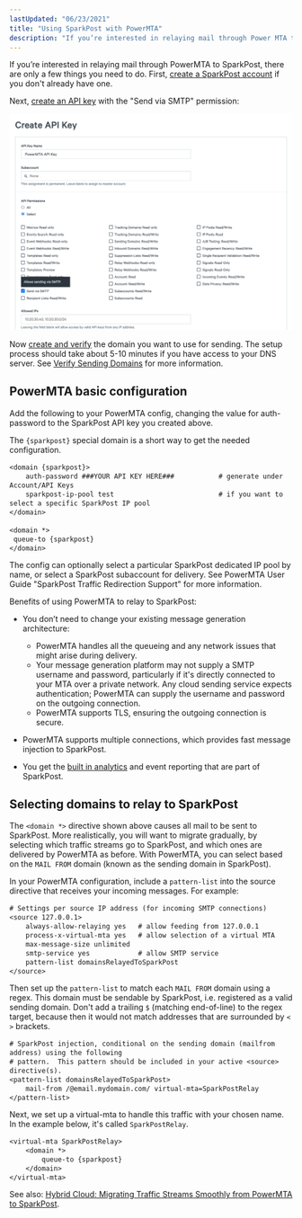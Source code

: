 ```yaml
---
lastUpdated: "06/23/2021"
title: "Using SparkPost with PowerMTA"
description: "If you’re interested in relaying mail through Power MTA to Spark Post there are only a few things you need to do First create a Spark Post account if you don't already have one Next create an API key with the Send via SMTP permission Now create and verify the..."
---
```


If you’re interested in relaying mail through PowerMTA to SparkPost, there are only a few things you need to do. First, [create a SparkPost account](https://app.sparkpost.com/join) if you don't already have one.

Next, [create an API key](https://app.sparkpost.com/account/credentials) with the "Send via SMTP" permission:

![](media/power-mta/create-api-key.png)

Now [create and verify](https://app.sparkpost.com/account/sending-domains) the domain you want to use for sending. The setup process should take about 5-10 minutes if you have access to your DNS server. See [Verify Sending Domains](https://www.sparkpost.com/docs/getting-started/getting-started-sparkpost/#step-2-verifying-domain-ownership) for more information.


## PowerMTA basic configuration

Add the following to your PowerMTA config, changing the value for auth-password to the SparkPost API key you created above.

The `{sparkpost}` special domain is a short way to get the needed configuration.

```
<domain {sparkpost}>
    auth-password ###YOUR API KEY HERE###           # generate under Account/API Keys
    sparkpost-ip-pool test                          # if you want to select a specific SparkPost IP pool
</domain>

<domain *>
 queue-to {sparkpost}
</domain>
```

The config can optionally select a particular SparkPost dedicated IP pool by name, or select a SparkPost subaccount for delivery. See PowerMTA User Guide "SparkPost Traffic Redirection Support" for more information.


Benefits of using PowerMTA to relay to SparkPost:
* You don’t need to change your existing message generation architecture:
    * PowerMTA handles all the queueing and any network issues that might arise during delivery.
    * Your message generation platform may not supply a SMTP username and password, particularly if it's directly connected to your MTA over a private network. Any cloud sending service expects authentication; PowerMTA can supply the username and password on the outgoing connection.
    * PowerMTA supports TLS, ensuring the outgoing connection is secure.

* PowerMTA supports multiple connections, which provides fast message injection to SparkPost.

* You get the [built in analytics](https://app.sparkpost.com/reports/summary) and event reporting that are part of SparkPost.

## Selecting domains to relay to SparkPost

The `<domain *>` directive shown above causes all mail to be sent to SparkPost. More realistically, you will want to migrate gradually, by selecting which traffic streams go to SparkPost, and which ones are delivered by PowerMTA as before. With PowerMTA, you can select based on the `MAIL FROM` domain (known as the sending domain in SparkPost).

In your PowerMTA configuration, include a `pattern-list` into the source directive that receives your incoming messages.  For example:

```
# Settings per source IP address (for incoming SMTP connections)
<source 127.0.0.1>
    always-allow-relaying yes   # allow feeding from 127.0.0.1
    process-x-virtual-mta yes   # allow selection of a virtual MTA
    max-message-size unlimited
    smtp-service yes            # allow SMTP service
    pattern-list domainsRelayedToSparkPost
</source>
```

Then set up the `pattern-list` to match each `MAIL FROM` domain using a regex. This domain must be sendable by SparkPost, i.e. registered as a valid sending domain. Don't add a trailing `$` (matching end-of-line) to the regex target, because then it would not match addresses that are surrounded by `<` `>` brackets.

```
# SparkPost injection, conditional on the sending domain (mailfrom address) using the following
# pattern.  This pattern should be included in your active <source> directive(s).
<pattern-list domainsRelayedToSparkPost>
    mail-from /@email.mydomain.com/ virtual-mta=SparkPostRelay
</pattern-list>
```

Next, we set up a virtual-mta to handle this traffic with your chosen name. In the example below, it's called `SparkPostRelay`.

```
<virtual-mta SparkPostRelay>
    <domain *>
        queue-to {sparkpost}
    </domain>
</virtual-mta>
```

See also: [Hybrid Cloud: Migrating Traffic Streams Smoothly from PowerMTA to SparkPost](https://www.sparkpost.com/blog/hybrid-cloud-migrating-traffic-streams-smoothly-from-powermta-to-sparkpost/).